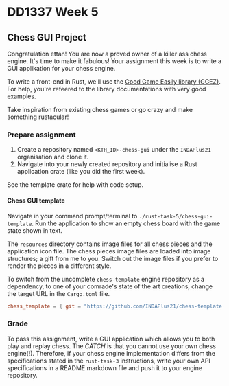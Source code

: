 # DD1337 Week 5

## Chess GUI Project

Congratulation ettan! You are now a proved owner of a killer ass chess engine. It's time to make it fabulous! Your assignment this week is to write a GUI applikation for your chess engine.

To write a front-end in Rust, we'll use the [Good Game Easily library (GGEZ)](https://ggez.rs/). For help, you're refeered to the library documentations with very good examples.

Take inspiration from existing chess games or go crazy and make something rustacular!

### Prepare assignment

1) Create a repository named `<KTH_ID>-chess-gui` under the `INDAPlus21` organisation and clone it.
2) Navigate into your newly created repository and initialise a Rust application crate (like you did the first week).

See the template crate for help with code setup.

#### Chess GUI template

Navigate in your command prompt/terminal to `./rust-task-5/chess-gui-template`. Run the application to show an empty chess board with the game state shown in text. 

The `resources` directory contains image files for all chess pieces and the application icon file. The chess pieces image files are loaded into image structures; a gift from me to you. Switch out the image files if you prefer to render the pieces in a different style. 

To switch from the uncomplete `chess-template` engine repository as a dependency, to one of your comrade's state of the art creations, change the target URL in the `Cargo.toml` file.
```toml
chess_template = { git = "https://github.com/INDAPlus21/chess-template.git" }
```

### Grade

To pass this assignment, write a GUI application which allows you to both play and replay chess. The *CATCH* is that you cannot use your own chess engine(!). Therefore, if your chess engine implementation differs from the specifications stated in the `rust-task-3` instructions, write your own API specifications in a README markdown file and push it to your engine repository. 